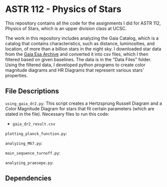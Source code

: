 # ASTR 112 - Physics of Stars 

This repository contains all the code for the assignments I did for ASTR 112, Physics of Stars, which is an upper division class at UCSC.

The work in this repository includes analyzing the Gaia Catalog, which is a catalog that contains characteristics, such as distance, luminosities, and location, of more than a billion stars in the night sky. I downloaded star data from the [Gaia Esa Archive](https://gea.esac.esa.int/archive/) and converted it into csv files, which I then filtered based on given baselines. The data is in the "Data Files" folder. Using the filtered data, I developed python programs to create color magnitude diagrams and HR Diagrams that represent various stars' properties. 

## File Descriptions
`using_gaia_dr2.py`: This script creates a Hertzsprung Russell Diagram and a Color Magnitude Diagram for stars that fit certain parameters (which are stated in the file). Necessary files to run this code: 
* `gaia_dr2_result.csv`

`plotting_planck_function.py`:

`analyzing_M67.py`:

`main_sequence_turnoff.py`:

`analyzing_praesepe.py`: 


## Dependencies

